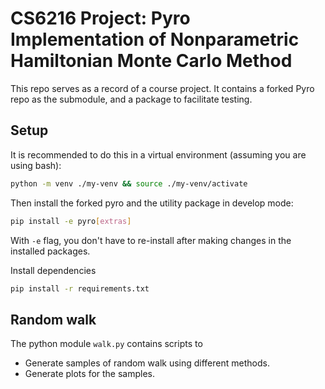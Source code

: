 # CS6216 Project: Pyro Implementation of Nonparametric Hamiltonian Monte Carlo Method

This repo serves as a record of a course project. It contains a forked Pyro repo
as the submodule, and a package to facilitate testing.

## Setup

It is recommended to do this in a virtual environment (assuming you are using bash):

```bash
python -m venv ./my-venv && source ./my-venv/activate
```

Then install the forked pyro and the utility package in develop mode:

```bash
pip install -e pyro[extras]
```

With `-e` flag, you don't have to re-install after making changes in the
installed packages.

Install dependencies

``` bash
pip install -r requirements.txt
```

## Random walk

The python module `walk.py` contains scripts to

- Generate samples of random walk using different methods.
- Generate plots for the samples.
